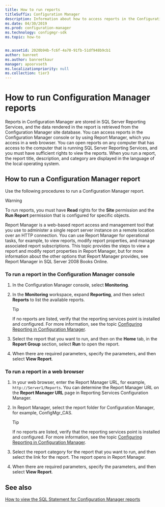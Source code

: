 ```yaml
---
title: How to run reports
titleSuffix: Configuration Manager
description: Information about how to access reports in the Configuration Manager console or by using Report Manager.
ms.date: 04/30/2019
ms.prod: configuration-manager
ms.technology: configmgr-sdk
ms.topic: how-to


ms.assetid: 2020b94b-fc6f-4a70-91fb-51df948b9cb1
author: banreet
ms.author: banreetkaur
manager: apoorvseth
ms.localizationpriority: null
ms.collection: tier3
---
```


# How to run Configuration Manager reports

Reports in Configuration Manager are stored in SQL Server Reporting Services, and the data rendered in the report is retrieved from the Configuration Manager site database. You can access reports in the Configuration Manager console or by using Report Manager, which you access in a web browser. You can open reports on any computer that has access to the computer that is running SQL Server Reporting Services, and you must have sufficient rights to view the reports. When you run a report, the report title, description, and category are displayed in the language of the local operating system.

## How to run a Configuration Manager report

Use the following procedures to run a Configuration Manager report.

> [!WARNING]
> To run reports, you must have **Read** rights for the **Site** permission and the **Run Report** permission that is configured for specific objects.

Report Manager is a web-based report access and management tool that you use to administer a single report server instance on a remote location over an HTTP connection. You can use Report Manager for operational tasks, for example, to view reports, modify report properties, and manage associated report subscriptions. This topic provides the steps to view a report and modify report properties in Report Manager, but for more information about the other options that Report Manager provides, see Report Manager in SQL Server&nbsp;2008 Books Online.

### To run a report in the Configuration Manager console

1. In the Configuration Manager console, select **Monitoring**.
1. In the **Monitoring** workspace, expand **Reporting**, and then select **Reports** to list the available reports.
    > [!TIP]
    > If no reports are listed, verify that the reporting services point is installed and configured. For more information, see the topic [Configuring Reporting in Configuration Manager](../../../../core/servers/manage/configuring-reporting.md).

1. Select the report that you want to run, and then on the **Home** tab, in the **Report Group** section, select **Run** to open the report.
1. When there are required parameters, specify the parameters, and then select **View Report**.

### To run a report in a web browser

1. In your web browser, enter the Report Manager URL, for example, `http://Server1/Reports`. You can determine the Report Manager URL on the **Report Manager URL** page in Reporting Services Configuration Manager.
1. In Report Manager, select the report folder for Configuration Manager, for example, ConfigMgr\_CAS.

    > [!TIP]
    > If no reports are listed, verify that the reporting services point is installed and configured. For more information, see the topic [Configuring Reporting in Configuration Manager](../../../../core/servers/manage/configuring-reporting.md).

1. Select the report category for the report that you want to run, and then select the link for the report. The report opens in Report Manager.
1. When there are required parameters, specify the parameters, and then select **View Report**.

## See also

[How to view the SQL Statement for Configuration Manager reports](how-to-view-sql-statement-configuration-manager-reports.md)
